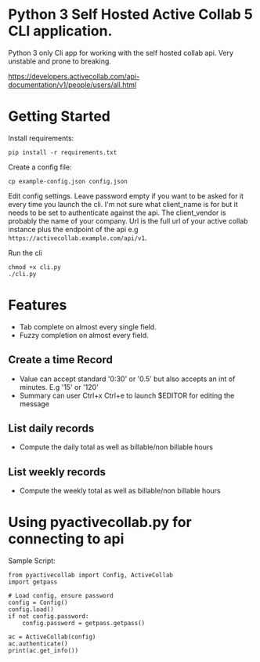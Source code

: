 # Python 3 Self Hosted Active Collab 5 CLI application.

Python 3 only Cli app for working with the self hosted collab api. Very
unstable and prone to breaking.

https://developers.activecollab.com/api-documentation/v1/people/users/all.html

# Getting Started

Install requirements:

```
pip install -r requirements.txt 
```

Create a config file:

```
cp example-config.json config.json
```

Edit config settings. Leave password empty if you want to be asked for it every
time you launch the cli. I'm not sure what client_name is for but it needs to
be set to authenticate against the api. The client_vendor is probably the name
of your company. Url is the full url of your active collab instance plus the
endpoint of the api e.g `https://activecollab.example.com/api/v1`.

Run the cli

```
chmod +x cli.py
./cli.py
```

# Features

- Tab complete on almost every single field.
- Fuzzy completion on almost every field.

## Create a time Record

- Value can accept standard '0:30' or '0.5' but also accepts an int of minutes.
  E.g '15' or '120'
- Summary can user Ctrl+x Ctrl+e to launch $EDITOR for editing the message

## List daily records
 
- Compute the daily total as well as billable/non billable hours

## List weekly records
 
- Compute the weekly total as well as billable/non billable hours

# Using pyactivecollab.py for connecting to api

Sample Script:

```
from pyactivecollab import Config, ActiveCollab
import getpass

# Load config, ensure password
config = Config()
config.load()
if not config.password:
    config.password = getpass.getpass()

ac = ActiveCollab(config)
ac.authenticate()
print(ac.get_info())
```

